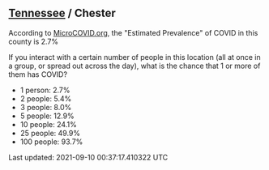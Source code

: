 
## [Tennessee](/united-states/tennessee) / Chester

According to [MicroCOVID.org](http://microcovid.org),
the "Estimated Prevalence" of COVID in this county is 2.7%

If you interact with a certain number of people in this location
(all at once in a group, or spread out across the day), what is the chance that
1 or more of them has COVID?

- 1 person: 2.7%
- 2 people: 5.4%
- 3 people: 8.0%
- 5 people: 12.9%
- 10 people: 24.1%
- 25 people: 49.9%
- 100 people: 93.7%

Last updated: 2021-09-10 00:37:17.410322 UTC
